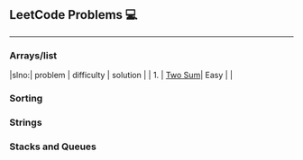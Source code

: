 <h2>LeetCode Problems 💻</h2>
<hr>
<h3>Arrays/list</h3>
|slno:| problem | difficulty | solution |
| 1.  | <a href="https://leetcode.com/problems/two-sum" target="_blank">Two Sum</a>| Easy       | |
<h3>Sorting</h3>
<h3>Strings</h3>
<h3>Stacks and Queues</h3>
